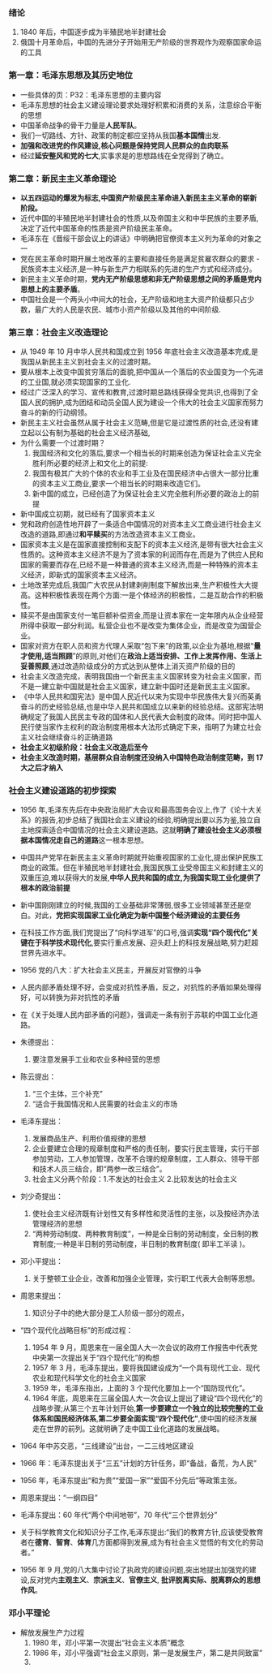 ### 绪论

1. 1840 年后，中国逐步成为半殖民地半封建社会
2. 俄国十月革命后，中国的先进分子开始用无产阶级的世界观作为观察国家命运的工具

### 第一章：毛泽东思想及其历史地位

- 一些具体的页：P32：毛泽东思想的主要内容
- 毛泽东思想的社会主义建设理论要求处理好积累和消费的关系，注意综合平衡的思想
- 中国革命战争的骨干力量是**人民军队**。
- 我们一切路线、方针、政策的制定都应坚持从我国**基本国情**出发.
- **加强和改进党的作风建设,核心问题是保持党同人民群众的血肉联系**
- 经过**延安整风和党的七大**,实事求是的思想路线在全党得到了确立。

### 第二章：新民主主义革命理论

- **以五四运动的爆发为标志,中国资产阶级民主革命进入新民主主义革命的崭新阶段。**
- 近代中国的半殖民地半封建社会的性质,以及帝国主义和中华民族的主要矛盾,决定了近代中国革命的性质是资产阶级民主革命。
- 毛泽东在《晋绥干部会议上的讲话》中明确把官僚资本主义列为革命的对象之一
- 党在民主革命时期开展土地改革的主要和直接任务是满足贫雇农群众的要求 -民族资本主义经济,是一种与新生产力相联系的先进的生产方式和经济成分。
- 新民主主义革命时期，**党内无产阶级思想和非无产阶级思想之间的矛盾是党内思想上的主要矛盾**。
- 中国社会是一个两头小中间大的社会，无产阶级和地主大资产阶级都只占少数，最广大的人民是农民、城市小资产阶级以及其他的中间阶级.

### 第三章：社会主义改造理论

- 从 1949 年 10 月中华人民共和国成立到 1956 年底社会主义改造基本完成,是我国从新民主主义到社会主义的过渡时期。
- 要从根本上改变中国贫穷落后的面貌,把中国从一个落后的农业国变为一个先进的工业国,就必须实现国家的工业化.
- 经过广泛深入的学习、宣传和教育,过渡时期总路线获得全党共识,也得到了全国人民的拥护,成为团结和动员全国人民为建设一个伟大的社会主义国家而努力奋斗的新的行动纲领。
- 新民主主义社会虽然从属于社会主义范畴,但是它是过渡性质的社会,还没有建立起以公有制为基础的社会主义经济基础,
- 为什么需要一个过渡时期？
  1. 我国经济和文化的落后,要求一个相当长的时期来创造为保证社会主义完全胜利所必要的经济上和文化上的前提:
  2. 我国有极其广大的个体的农业和手工业及在国民经济中占很大一部分比重的资本主义工商业,要求一个相当长的时期来改造它们。
  3. 新中国的成立，已经创造了为保证社会主义完全胜利所必要的政治上的前提
- 新中国成立初期，就已经有了国家资本主义
- 党和政府创造性地开辟了一条适合中国情况的对资本主义工商业进行社会主义改造的道路,即通过**和平赎买**的方法改造资本主义工商业。
- 国家资本主义是在国家直接控制和支配下的资本主义经济,是带有很大社会主义性质的。这种资本主义经济不是为了资本家的利润而存在,而是为了供应人民和国家的需要而存在,已经不是一种普通的资本主义经济,而是一种特殊的资本主义经济，即新式的国家资本主义经济。
- 土地改革完成后,我国广大农民从封建剥削制度下解放出来,生产积极性大大提高。这种积极性表现在两个方面:一是个体经济的积极性，二是互助合作的积极性。
- 赎买不是由国家支付一笔巨额补偿资金,而是让资本家在一定年限内从企业经营所得中获取一部分利润。私营企业也不是改变为集体企业，而是改变为国营企业。
- 国家对资方在职人员和资方代理人采取“包下来”的政策,以企业为基地,根据“**量才使用,适当照顾**”的原则,对他们在**政治上适当安排、工作上发挥作用、生活上妥善照顾**,通过改造阶级成分的方式达到从整体上消灭资产阶级的目的
- 社会主义改造完成，表明我国由一个新民主主义国家转变为社会主义国家，而不是一建立新中国就是社会主义国家，建立新中国时还是新民主主义国家。
- 《中华人民共和国宪法》是中国人民近代以来为实现中华民族伟大复兴而英勇奋斗的历史经验总结,也是中华人民共和国成立以来新的经验总结。这部宪法明确规定了我国人民民主专政的国体和人民代表大会制度的政体。同时把中国人民行使当家作主权利的政治制度用根本大法形式确定下来，指明了为建立社会主义社会继续奋斗的正确道路
- **社会主义初级阶段：社会主义改造后至今**
- **社会主义改造时期，基层群众自治制度还没纳入中国特色政治制度范畴，到 17 大之后才纳入**

### 社会主义建设道路的初步探索

- 1956 年,毛泽东先后在中央政治局扩大会议和最高国务会议上,作了《论十大关系》的报告,初步总结了我国社会主义建设的经验,明确提出要以苏为鉴,独立自主地探索适合中国情况的社会主义建设道路。这就**明确了建设社会主义必须根据本国情况走自己的道路**这一根本思想。
- 中国共产党早在新民主主义革命时期就开始重视国家的工业化,提出保护民族工商业的政策。但在半殖民地半封建社会,我国民族工业受帝国主义和封建主义的双重压迫,难以获得大的发展,**中华人民共和国的成立,为我国实现工业化提供了根本的政治前提**
- 新中国刚刚建立的时候,我国的工业基础非常薄弱,很多工业领域甚至还是空白。对此，**党把实现国家工业化确定为新中国整个经济建设的主要任务**
- 在科技工作方面,我们党提出了“向科学进军”的口号,强调**实现“四个现代化”关键在于科学技术现代化**,要实行重点发展、迎头赶上的科技发展战略,努力赶超世界先进水平。
- 1956 党的八大：扩大社会主义民主，开展反对官僚的斗争
- 人民内部矛盾处理不好，会变成对抗性矛盾，反之，对抗性的矛盾如果处理得好，可以转换为非对抗性的矛盾
- 在《关于处理人民内部矛盾的问题》，强调走一条有别于苏联的中国工业化道路。
- 朱德提出：
  1. 要注意发展手工业和农业多种经营的思想
- 陈云提出：

  1. “三个主体，三个补充”
  2. “适合于我国情况和人民需要的社会主义的市场

- 毛泽东提出：

  1. 发展商品生产、利用价值规律的思想
  2. 企业要建立合理的规章制度和严格的责任制，要实行民主管理，实行干部参加劳动，工人参加管理，改革不合理的规章制度，工人群众、领导干部和技术人员三结合，即“两参一改三结合”。
  3. 社会主义分两个阶段：1.不发达的社会主义 2.比较发达的社会主义

- 刘少奇提出：
  1.  使社会主义经济既有计划性又有多样性和灵活性的主张，以及按经济办法管理经济的思想
  2.  “两种劳动制度、两种教育制度”，一种是全日制的劳动制度，全日制的教育制度;一种是半日制的劳动制度，半日制的教育制度( 即半工半读 )。
- 邓小平提出：
  1.  关于整顿工业企业，改善和加强企业管理，实行职工代表大会制等思想。
- 周恩来提出：
  1. 知识分子中的绝大部分是工人阶级一部分的观点，
- “四个现代化战略目标”的形成过程：
  1. 1954 年 9 月，周恩来在一届全国人大一次会议的政府工作报告中代表党中央第一次提出关于“四个现代化”的构想
  2. 1957 年 3 月，毛泽东提出，要将我国建设成为“一个具有现代工业、现代农业和现代科学文化的社会主义国家
  3. 1959 年，毛泽东指出，上面的 3 个现代化要加上一个“国防现代化”。
  4. 1964 年底，周恩来在三届全国人大一次会议上提出了建设“四个现代化”的战略步骤;从第三个五年计划开始,**第一步要建立一个独立的比较完整的工业体系和国民经济体系**,**第二步要全面实现“四个现代化”**,使中国的经济发展走在世界的前列。这就明确了走中国工业化道路的发展战略。
- 1964 年中苏交恶，“三线建设”出台，一二三线地区建设
- 1966 年：毛泽东提出关于“三五”计划的方针任务，即“备战，备荒，为人民”
- 1956 年，毛泽东提出“和为贵”“爱国一家”“爱国不分先后”等政策主张。
- 周恩来提出：“一纲四目”
- 毛泽东提出：60 年代“两个中间地带”，70 年代“三个世界划分”
- 关于科学教育文化和知识分子工作,毛泽东提出:“我们的教育方针,应该使受教育者在**德育**、**智育**、**体育**几方面都得到发展,成为有社会主义觉悟的有文化的劳动者。”
- 1956 年 9 月,党的八大集中讨论了执政党的建设问题,突出地提出加强党的建设,反对党内**主观主义**、**宗派主义**、**官僚主义**, **批评脱离实际、脱离群众的思想作风**。

### 邓小平理论

- 解放发展生产力过程
  1. 1980 年，邓小平第一次提出“社会主义本质”概念
  2. 1986 年，邓小平强调“社会主义原则，第一是发展生产，第二是共同致富”
  3.
